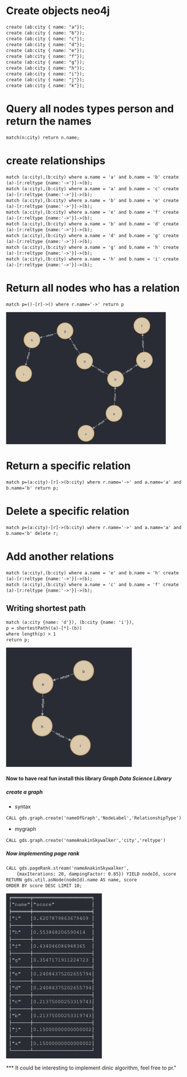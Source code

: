 # Create objects neo4j
```neo4j
create (ab:city { name: "a"});
create (ab:city { name: "b"});
create (ab:city { name: "c"});
create (ab:city { name: "d"});
create (ab:city { name: "e"});
create (ab:city { name: "f"});
create (ab:city { name: "g"});
create (ab:city { name: "h"});
create (ab:city { name: "i"});
create (ab:city { name: "j"});
create (ab:city { name: "k"});
```

# Query all nodes types person and return the names
```neo4j
match(n:city) return n.name;
```


# create relationships
```neo4j
match (a:city),(b:city) where a.name = 'a' and b.name = 'b' create (a)-[r:reltype {name:'->'}]->(b);
match (a:city),(b:city) where a.name = 'a' and b.name = 'c' create (a)-[r:reltype {name:'->'}]->(b);
match (a:city),(b:city) where a.name = 'b' and b.name = 'e' create (a)-[r:reltype {name:'->'}]->(b);
match (a:city),(b:city) where a.name = 'e' and b.name = 'f' create (a)-[r:reltype {name:'->'}]->(b);
match (a:city),(b:city) where a.name = 'b' and b.name = 'd' create (a)-[r:reltype {name:'->'}]->(b);
match (a:city),(b:city) where a.name = 'd' and b.name = 'g' create (a)-[r:reltype {name:'->'}]->(b);
match (a:city),(b:city) where a.name = 'g' and b.name = 'h' create (a)-[r:reltype {name:'->'}]->(b);
match (a:city),(b:city) where a.name = 'h' and b.name = 'i' create (a)-[r:reltype {name:'->'}]->(b);
```

# Return all nodes who has a relation
```neo4j
match p=()-[r]->() where r.name='->' return p
```

<img src="assets/neo4jpath.png"/>


# Return a specific relation
```neo4j
match p=(a:city)-[r]->(b:city) where r.name='->' and a.name='a' and b.name='b' return p;
```

# Delete a specific relation
```neo4j
match p=(a:city)-[r]->(b:city) where r.name='->' and a.name='a' and b.name='b' delete r;
```


# Add another relations

```neo4j
match (a:city),(b:city) where a.name = 'e' and b.name = 'h' create (a)-[r:reltype {name:'->'}]->(b);
match (a:city),(b:city) where a.name = 'c' and b.name = 'f' create (a)-[r:reltype {name:'->'}]->(b);
```

## Writing shortest path

```neo4j
match (a:city {name: 'd'}), (b:city {name: 'i'}),
p = shortestPath((a)-[*]-(b))
where length(p) > 1
return p;
```

<img src="assets/shortesh_pathbi.png"/>


#### Now to have real fun install this library  ***Graph Data Science Library***

##### create a graph
- syntax
```neo4j
CALL gds.graph.create('nameOfGraph','NodeLabel','RelationshipType')
```
- mygraph
```neo4j
CALL gds.graph.create('nameAnakinSkywalker','city','reltype')
```

##### Now implementing page rank

```neo4j
CALL gds.pageRank.stream('nameAnakinSkywalker',
    {maxIterations: 20, dampingFactor: 0.85}) YIELD nodeId, score
RETURN gds.util.asNode(nodeId).name AS name, score
ORDER BY score DESC LIMIT 10;
```

<img src="assets/page_rank.png"/>


*** It could be interesting to implement dinic algorithm, feel free to pr."

